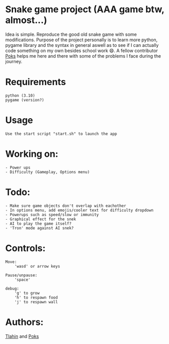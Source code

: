 # Snake game project (AAA game btw, almost...)

Idea is simple.
Reproduce the good old snake game with some modifications.
Purpose of the project personally is to learn more python, pygame library and the syntax in general aswell as to see if I can actually code something on my own besides school work 😄. A fellow contributor [Poks](github.com/pokspoks) helps me here and there with some of the problems I face during the journey.

# Requirements

	python (3.10)
	pygame (version?)

# Usage
	
	Use the start script "start.sh" to launch the app

# Working on:

	- Power ups
	- Difficulty (Gameplay, Options menu)

# Todo:

	- Make sure game objects don't overlap with eachother
	- In options menu, add emojis/cooler text for difficulty dropdown
	- Powerups such as speed/slow or immunity
	- Graphical effect for the snek
	- AI to play the game itself?
	- 'Tron' mode against AI snek?

# Controls:

	Move:
		'wasd' or arrow keys

	Pause/unpause:
		'space'

	debug:
		'g' to grow
		'h' to respawn food
		'j' to respawn wall

# Authors:

[Tlahin](github.com/tlahin) and [Poks](github.com/pokspoks)

